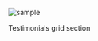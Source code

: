 ![sample](https://github.com/imkarvendhan/imkarvendhan.github.io/assets/139115888/386553a7-5b5a-4870-96cc-cdc1bb051196)

Testimonials grid section

